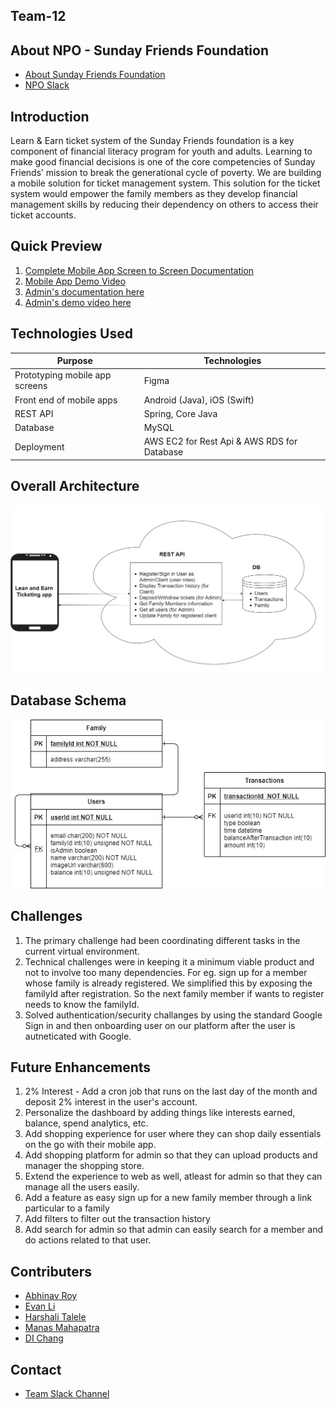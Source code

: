 
## Team-12

## About NPO - Sunday Friends Foundation
- [About Sunday Friends Foundation](https://www.sundayfriends.org)
- [NPO Slack](https://opportunity-hack.slack.com/archives/C01CUAMHHKM)

## Introduction
Learn & Earn ticket system of the Sunday Friends foundation is a key component of financial literacy program for youth and adults. Learning to make good financial decisions is one of the core competencies of Sunday Friends’ mission to break the generational cycle of poverty. We are building a mobile solution for ticket management system.
This solution for the ticket system would empower the family members as they develop financial management skills by reducing their dependency on others to access their ticket accounts. 

## Quick Preview
1. [Complete Mobile App Screen to Screen Documentation](https://github.com/2020-opportunity-hack/Team-12/blob/main/Users_Flow.pdf)
2. [Mobile App Demo Video](https://youtu.be/nG2zKhh7eaI)
3. [Admin's documentation here](https://github.com/2020-opportunity-hack/Team-12/blob/main/Admin_Flow.pdf)
4. [Admin's demo video here]()

## Technologies Used 
Purpose | Technologies
--- | ---
Prototyping mobile app screens | Figma
Front end of mobile apps | Android (Java), iOS (Swift)
REST API | Spring, Core Java
Database | MySQL
Deployment | AWS EC2 for Rest Api & AWS RDS for Database



## Overall Architecture
![alt text](https://github.com/2020-opportunity-hack/Team-12/blob/main/architecture.jpg?raw=true)

## Database Schema
![alt text](https://github.com/2020-opportunity-hack/Team-12/blob/main/entitydiag.jpg?raw=true)

## Challenges
1. The primary challenge had been coordinating different tasks in the current virtual environment. 
2. Technical challenges were in keeping it a minimum viable product and not to involve too many dependencies. For eg. sign up for a member whose family is already registered. We simplified this by exposing the familyId after registration. So the next family member if wants to register needs to know the familyId.
3. Solved authentication/security challanges by using the standard Google Sign in and then onboarding user on our platform after the user is autneticated with Google.

## Future Enhancements
1. 2% Interest - Add a cron job that runs on the last day of the month and deposit 2% interest in the user's account.
2. Personalize the dashboard by adding things like interests earned, balance, spend analytics, etc.
3. Add shopping experience for user where they can shop daily essentials on the go with their mobile app.
4. Add shopping platform for admin so that they can upload products and manager the shopping store.
5. Extend the experience to web as well, atleast for admin so that they can manage all the users easily. 
6. Add a feature as easy sign up for a new family member through a link particular to a family
7. Add filters to filter out the transaction history
8. Add search for admin so that admin can easily search for a member and do actions related to that user.

## Contributers
- [Abhinav Roy](https://devpost.com/abhinroy)
- [Evan Li](https://devpost.com/coolbeans25/)
- [Harshali Talele](https://devpost.com/harshalitalele)
- [Manas Mahapatra](https://devpost.com/manasm190293)
- [DI Chang](https://devpost.com/dchang136)

## Contact
- [Team Slack Channel](https://opportunity-hack.slack.com/archives/C01FL4AHQKS)
